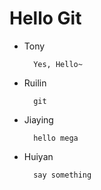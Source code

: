 # Hello Git
- Tony

        Yes, Hello~

- Ruilin

        git

- Jiaying

        hello mega

- Huiyan

        say something
